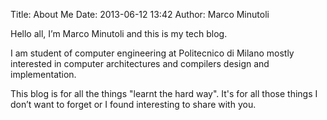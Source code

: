 Title: About Me
Date: 2013-06-12 13:42
Author: Marco Minutoli

Hello all, I’m Marco Minutoli and this is my tech blog.

I am student of computer engineering at Politecnico di Milano mostly
interested in computer architectures and compilers design and
implementation.

This blog is for all the things "learnt the hard way". It's for all
those things I don’t want to forget or I found interesting to share
with you.
